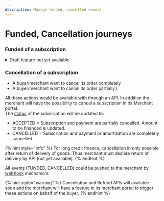 ```yaml
---
description: Manage funded, cancelled events
---
```


# Funded, Cancellation journeys

### Funded of a subscription

<details>

<summary>Draft feature not yet available</summary>

Currently this feature "FUNDED" event status is not yet available.

The credit subscription is FUNDED to the Merchant by the Financial institution after confirmation of the delivery of goods.

The merchant will have to inform of the delivery of goods by API (Not yet available).

Thus, the merchant will be informed by an event and a the [status](e-financing-status-life-cycle.md) will be visible in its portal.&#x20;

* FUNDED = Merchant has been funded for financing. Buyer amortization plan or payments has started.

</details>

### Cancellation of a subscription

* A buyer/merchant want to cancel its order completely&#x20;
* A buyer/merchant want to cancel its order partially (

All these actions would be available with through an API. In addition the merchant will have the possibility to cancel  a subscription in its Merchant portal. \
The [status](e-financing-status-life-cycle.md) of the subscription will be updated to:

* ACCEPTED = Subscription and payment are partially cancelled. Amount to be financed is updated.&#x20;
* CANCELLED = Subscription and payment or amortization are completely  cancelled

{% hint style="info" %}
For long credit finance, cancellation in only possible after return of delivery of goods. Thus merchant must declare return of delivery by API (not yet available). &#x20;
{% endhint %}

All events (FUNDED, CANCELLED) could be pushed to the merchant by [webhook](broken-reference) mechanism.

{% hint style="warning" %}
Cancellation and Refund APIs will available soon and the merchant will have a feature in its merchant portal to trigger these actions on behalf of the buyer.&#x20;
{% endhint %}

